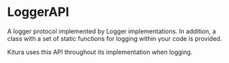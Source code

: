 # LoggerAPI
A logger protocol implemented by Logger implementations. In addition, a class with a set
of static functions for logging within your code is provided.

Kitura uses this API throughout its implementation when logging.
 
